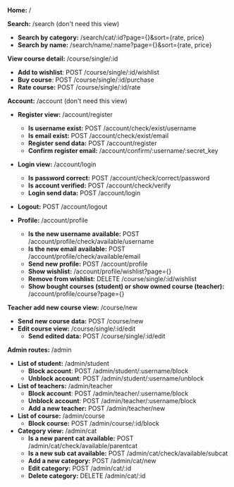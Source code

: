 **Home:** /

**Search:** /search (don't need this view)
* **Search by category:** /search/cat/:id?page={}&sort={rate, price}
* **Search by name:** /search/name/:name?page={}&sort={rate, price}

**View course detail:** /course/single/:id
* **Add to wishlist**: POST /course/single/:id/wishlist
* **Buy course**: POST /course/single/:id/purchase
* **Rate course:** POST /course/single/:id/rate

**Account:** /account (don't need this view)
* **Register view:** /account/register
  * **Is username exist:** POST /account/check/exist/username
  * **Is email exist:** POST /account/check/exist/email
  * **Register send data:** POST /account/register
  * **Confirm register email:** /account/confirm/:username/:secret_key
* **Login view:** /account/login
  * **Is password correct:** POST /account/check/correct/password
  * **Is account verified:** POST /account/check/verify
  * **Login send data:** POST /account/login
* **Logout:** POST /account/logout 

* **Profile:** /account/profile
  * **Is the new username available:** POST /account/profile/check/available/username
  * **Is the new email available:** POST /account/profile/check/available/email
  * **Send new profile:** POST /account/profile
  * **Show wishlist:** /account/profile/wishlist?page={}
  * **Remove from wishlist:** DELETE /course/single/:id/wishlist
  * **Show bought courses (student) or show owned course (teacher):** /account/profile/course?page={}

**Teacher add new course view:** /course/new
* **Send new course data:** POST /course/new
* **Edit course view:** /course/single/:id/edit
  * **Send edited data:** POST /course/single/:id/edit

**Admin routes:** /admin
* **List of student:** /admin/student
  * **Block account**: POST /admin/student/:username/block
  * **Unblock account**: POST /admin/student/:username/unblock
* **List of teachers:** /admin/teacher
  * **Block account**: POST /admin/teacher/:username/block
  * **Unblock account**: POST /admin/teacher/:username/block
  * **Add a new teacher:** POST /admin/teacher/new
* **List of course:** /admin/course
  * **Block course:** POST /admin/course/:id/block
* **Category view:** /admin/cat
  * **Is a new parent cat available:** POST /admin/cat/check/available/parentcat
  * **Is a new sub cat available:** POST /admin/cat/check/available/subcat
  * **Add a new category:** POST /admin/cat/new
  * **Edit category:** POST /admin/cat/:id
  * **Delete category:** DELETE /admin/cat/:id